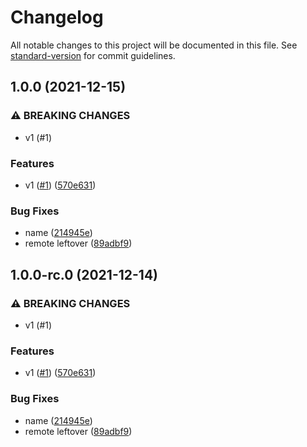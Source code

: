 # Changelog

All notable changes to this project will be documented in this file. See [standard-version](https://github.com/conventional-changelog/standard-version) for commit guidelines.

## 1.0.0 (2021-12-15)


### ⚠ BREAKING CHANGES

* v1 (#1)

### Features

* v1 ([#1](https://github.com/MetCoder95/fastify-split-validator/issues/1)) ([570e631](https://github.com/MetCoder95/fastify-split-validator/commit/570e6317c6a0f1046d049c343988b700e0594571))


### Bug Fixes

* name ([214945e](https://github.com/MetCoder95/fastify-split-validator/commit/214945ea16e77faecb03ee99426231211a71c038))
* remote leftover ([89adbf9](https://github.com/MetCoder95/fastify-split-validator/commit/89adbf973c3989e91d158f6aec8331dd79958f33))

## 1.0.0-rc.0 (2021-12-14)


### ⚠ BREAKING CHANGES

* v1 (#1)

### Features

* v1 ([#1](https://github.com/MetCoder95/fastify-split-validator/issues/1)) ([570e631](https://github.com/MetCoder95/fastify-split-validator/commit/570e6317c6a0f1046d049c343988b700e0594571))


### Bug Fixes

* name ([214945e](https://github.com/MetCoder95/fastify-split-validator/commit/214945ea16e77faecb03ee99426231211a71c038))
* remote leftover ([89adbf9](https://github.com/MetCoder95/fastify-split-validator/commit/89adbf973c3989e91d158f6aec8331dd79958f33))
